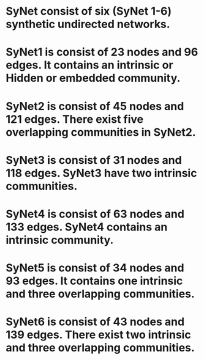 # SyNet consist of six (SyNet 1-6) synthetic undirected networks. 
# SyNet1 is consist of 23 nodes and 96 edges. It contains an intrinsic or Hidden or embedded community. 
# SyNet2 is consist of 45 nodes and 121 edges. There exist five overlapping communities in SyNet2.
# SyNet3 is consist of 31 nodes and 118 edges. SyNet3 have two intrinsic communities.
# SyNet4 is consist of 63 nodes and 133 edges. SyNet4 contains an intrinsic community.
# SyNet5 is consist of 34 nodes and 93 edges. It contains one intrinsic and three overlapping communities.
# SyNet6 is consist of 43 nodes and 139 edges. There exist two intrinsic and three overlapping communities.
